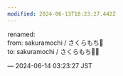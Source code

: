 ```yaml
---
modified: 2024-06-13T18:23:27.442Z
---
```


<p>renamed:<br />from: sakuramochi / さくらもち🌸<br />to: sakuramochi / さくらもち🌸🌱</p>

&mdash; 2024-06-14 03:23:27 JST

<!-- Original URL: https://mastodon.social/@sakuramochi0/112610705895664670-->
